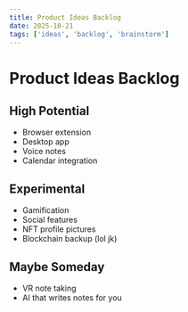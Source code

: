 ```yaml
---
title: Product Ideas Backlog
date: 2025-10-21
tags: ['ideas', 'backlog', 'brainstorm']
---
```


# Product Ideas Backlog

## High Potential
- Browser extension
- Desktop app
- Voice notes
- Calendar integration

## Experimental
- Gamification
- Social features
- NFT profile pictures
- Blockchain backup (lol jk)

## Maybe Someday
- VR note taking
- AI that writes notes for you